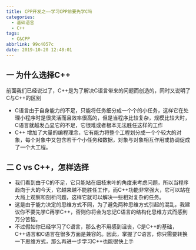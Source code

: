 ```yaml
---
title: CPP开发之——学习CPP前要先学C吗
categories:
  - 基础语言
  - C++
tags:
  - C&CPP
abbrlink: 99c4057c
date: 2019-10-20 12:48:01
---
```

## 一 为什么选择C++
前面我们已经说过了，C++是为了解决C语言带来的问题而创造的，同时又说明了C与C++的区别   

* C语言由于自身能力的不足，只能将任务细分成一个个的小任务，这样它在处理小程序时是很灵活而且效率很高的，但是当程序比较复杂，规模比较大时，C语言就越发凸显它的不足，它很难或者根本无法胜任这样的工作   
* C++ 增加了大量的编程理念，它有能力将整个工程划分成一个个较大的对象，每个对象中又包含若干个小任务和数据，对象与对象相互作用或协调促成了一个大工程。  

<!--more-->

## 二  C vs C++，怎样选择
* 我们看到由于C的不足，它只能站在细枝末叶的角度来考虑问题，所以当程序趋向于大的今天，它越来越不能胜任工作，而C++功能非常强大，它可以站在大局上观察和剖析问题，这样它就可以解决一些相对复杂的任务。
* 这是由于能力决定的思维方式不同，为了避免两种思维方式引起的混乱，我建议你不要先学C再学C++，否则你将会为忘记C语言的结构化思维方式而感到万分苦恼。
* 不过假如你已经学习了C语言，那么也不用感到沮丧，C是C++的基础，C++语言和C语言在很多方面是兼容的。因此，掌握了C语言，你只需要转换一下思维方式，那么再进一步学习C++也能很快上手
